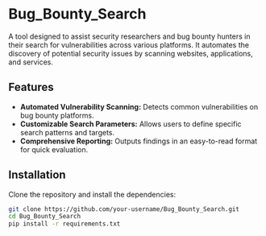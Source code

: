 # Bug_Bounty_Search

A tool designed to assist security researchers and bug bounty hunters in their search for vulnerabilities across various platforms. It automates the discovery of potential security issues by scanning websites, applications, and services.

## Features

- **Automated Vulnerability Scanning:** Detects common vulnerabilities on bug bounty platforms.
- **Customizable Search Parameters:** Allows users to define specific search patterns and targets.
- **Comprehensive Reporting:** Outputs findings in an easy-to-read format for quick evaluation.

## Installation

Clone the repository and install the dependencies:

```bash
git clone https://github.com/your-username/Bug_Bounty_Search.git
cd Bug_Bounty_Search
pip install -r requirements.txt
